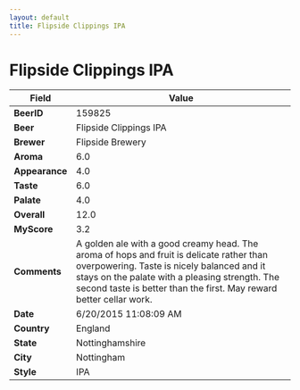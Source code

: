 ```yaml
---
layout: default
title: Flipside Clippings IPA
---
```


# Flipside Clippings IPA

| Field         | Value     |
|---------------|-----------|
| **BeerID** | 159825 |
| **Beer** | Flipside Clippings IPA |
| **Brewer** | Flipside Brewery |
| **Aroma** | 6.0 |
| **Appearance** | 4.0 |
| **Taste** | 6.0 |
| **Palate** | 4.0 |
| **Overall** | 12.0 |
| **MyScore** | 3.2 |
| **Comments** | A golden ale with a good creamy head. The aroma of hops and fruit is delicate rather than overpowering. Taste is nicely balanced and it stays on the palate with a pleasing strength. The second taste is better than the first. May reward better cellar work. |
| **Date** | 6/20/2015 11:08:09 AM |
| **Country** | England |
| **State** | Nottinghamshire |
| **City** | Nottingham |
| **Style** | IPA |
